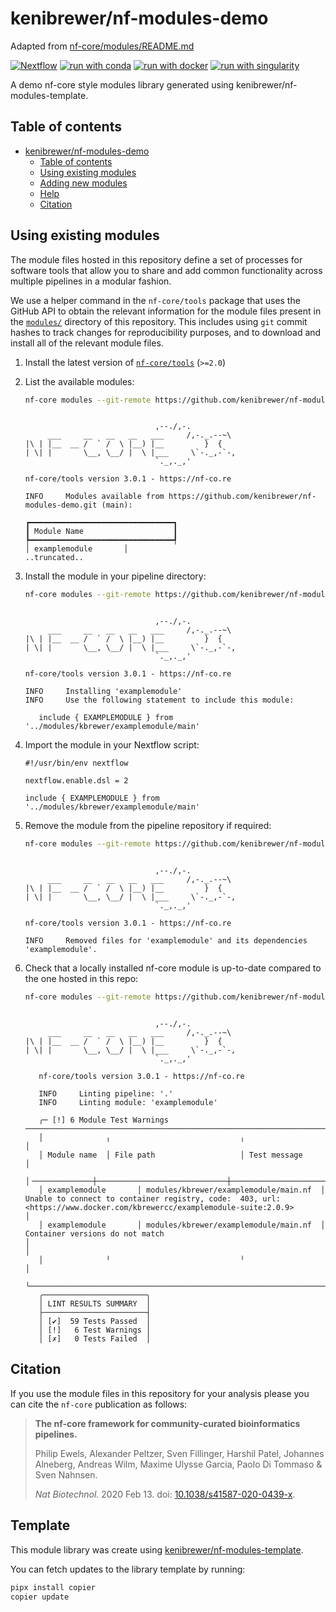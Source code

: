 # kenibrewer/nf-modules-demo

Adapted from [nf-core/modules/README.md](https://github.com/nf-core/modules/blob/master/README.md)

[![Nextflow](https://img.shields.io/badge/nextflow%20DSL2-%E2%89%A521.10.3-23aa62.svg?labelColor=000000)](https://www.nextflow.io/)
[![run with conda](http://img.shields.io/badge/run%20with-conda-3EB049?labelColor=000000&logo=anaconda)](https://docs.conda.io/en/latest/)
[![run with docker](https://img.shields.io/badge/run%20with-docker-0db7ed?labelColor=000000&logo=docker)](https://www.docker.com/)
[![run with singularity](https://img.shields.io/badge/run%20with-singularity-1d355c.svg?labelColor=000000)](https://sylabs.io/docs/)

A demo nf-core style modules library generated using kenibrewer/nf-modules-template.

## Table of contents

- [kenibrewer/nf-modules-demo](#kenibrewer/nf-modules-demo)
  - [Table of contents](#table-of-contents)
  - [Using existing modules](#using-existing-modules)
  - [Adding new modules](#adding-new-modules)
  - [Help](#help)
  - [Citation](#citation)

## Using existing modules

The module files hosted in this repository define a set of processes for software tools that allow you to share and add common functionality across multiple pipelines in a modular fashion.

We use a helper command in the `nf-core/tools` package that uses the GitHub API to obtain the relevant information for the module files present in the [`modules/`](modules/) directory of this repository. This includes using `git` commit hashes to track changes for reproducibility purposes, and to download and install all of the relevant module files.

1. Install the latest version of [`nf-core/tools`](https://github.com/nf-core/tools#installation) (`>=2.0`)
2. List the available modules:

   ```bash
   nf-core modules --git-remote https://github.com/kenibrewer/nf-modules-demo.git list remote
   ```

   ```console

                                ,--./,-.
        ___     __   __   __   ___     /,-._.--~\
   |\ | |__  __ /  ` /  \ |__) |__         }  {
   | \| |       \__, \__/ |  \ |___     \`-._,-`-,
                                `._,._,'

   nf-core/tools version 3.0.1 - https://nf-co.re

   INFO     Modules available from https://github.com/kenibrewer/nf-modules-demo.git (main):

   ┏━━━━━━━━━━━━━━━━━━━━━━━━━━━━━━━━┓
   ┃ Module Name                    ┃
   ┡━━━━━━━━━━━━━━━━━━━━━━━━━━━━━━━━┩
   │ examplemodule       │
   ..truncated..
   ```

3. Install the module in your pipeline directory:

   ```bash
   nf-core modules --git-remote https://github.com/kenibrewer/nf-modules-demo.git install examplemodule
   ```

   ```console

                                ,--./,-.
        ___     __   __   __   ___     /,-._.--~\
   |\ | |__  __ /  ` /  \ |__) |__         }  {
   | \| |       \__, \__/ |  \ |___     \`-._,-`-,
                                `._,._,'

   nf-core/tools version 3.0.1 - https://nf-co.re

   INFO     Installing 'examplemodule'
   INFO     Use the following statement to include this module:

      include { EXAMPLEMODULE } from '../modules/kbrewer/examplemodule/main'
   ```

4. Import the module in your Nextflow script:

   ```nextflow
   #!/usr/bin/env nextflow

   nextflow.enable.dsl = 2

   include { EXAMPLEMODULE } from '../modules/kbrewer/examplemodule/main'
   ```

5. Remove the module from the pipeline repository if required:

   ```bash
   nf-core modules --git-remote https://github.com/kenibrewer/nf-modules-demo.git remove examplemodule
   ```

   ```console

                                ,--./,-.
        ___     __   __   __   ___     /,-._.--~\
   |\ | |__  __ /  ` /  \ |__) |__         }  {
   | \| |       \__, \__/ |  \ |___     \`-._,-`-,
                                `._,._,'

   nf-core/tools version 3.0.1 - https://nf-co.re

   INFO     Removed files for 'examplemodule' and its dependencies 'examplemodule'.
   ```

6. Check that a locally installed nf-core module is up-to-date compared to the one hosted in this repo:

   ```bash
   nf-core modules --git-remote https://github.com/kenibrewer/nf-modules-demo.git lint examplemodule
   ```

   ```console

                                ,--./,-.
        ___     __   __   __   ___     /,-._.--~\
   |\ | |__  __ /  ` /  \ |__) |__         }  {
   | \| |       \__, \__/ |  \ |___     \`-._,-`-,
                                `._,._,'

      nf-core/tools version 3.0.1 - https://nf-co.re

      INFO     Linting pipeline: '.'
      INFO     Linting module: 'examplemodule'

      ╭─ [!] 6 Module Test Warnings ──────────────────────────────────────────────────────────────────────────────────────────────────────────────────────────────────────────────────────────╮
      │              ╷                             ╷                                                                                                                                          │
      │ Module name  │ File path                   │ Test message                                                                                                                             │
      │╶─────────────┼─────────────────────────────┼─────────────────────────────────────────────────────────────────────────────────────────────────────────────────────────────────────────╴│
      │ examplemodule       │ modules/kbrewer/examplemodule/main.nf  │ Unable to connect to container registry, code:  403, url: <https://www.docker.com/kbrewercc/examplemodule-suite:2.0.9>                                │
      │ examplemodule       │ modules/kbrewer/examplemodule/main.nf  │ Container versions do not match                                                                                                          │                                                                  │
      │              ╵                             ╵                                                                                                                                          │
      ╰───────────────────────────────────────────────────────────────────────────────────────────────────────────────────────────────────────────────────────────────────────────────────────╯
      ╭───────────────────────╮
      │ LINT RESULTS SUMMARY  │
      ├───────────────────────┤
      │ [✔]  59 Tests Passed  │
      │ [!]   6 Test Warnings │
      │ [✗]   0 Tests Failed  │
   ```

## Citation

If you use the module files in this repository for your analysis please you can cite the `nf-core` publication as follows:

> **The nf-core framework for community-curated bioinformatics pipelines.**
>
> Philip Ewels, Alexander Peltzer, Sven Fillinger, Harshil Patel, Johannes Alneberg, Andreas Wilm, Maxime Ulysse Garcia, Paolo Di Tommaso & Sven Nahnsen.
>
> _Nat Biotechnol._ 2020 Feb 13. doi: [10.1038/s41587-020-0439-x](https://dx.doi.org/10.1038/s41587-020-0439-x).

## Template

This module library was create using [kenibrewer/nf-modules-template](https://github.com/kenibrewer/nf-modules-template).

You can fetch updates to the library template by running:

```bash
pipx install copier
copier update
```
